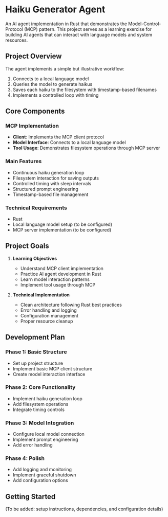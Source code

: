 # Haiku Generator Agent

An AI agent implementation in Rust that demonstrates the Model-Control-Protocol (MCP) pattern. This project serves as a learning exercise for building AI agents that can interact with language models and system resources.

## Project Overview

The agent implements a simple but illustrative workflow:
1. Connects to a local language model
2. Queries the model to generate haikus
3. Saves each haiku to the filesystem with timestamp-based filenames
4. Implements a controlled loop with timing

## Core Components

### MCP Implementation
- **Client**: Implements the MCP client protocol
- **Model Interface**: Connects to a local language model
- **Tool Usage**: Demonstrates filesystem operations through MCP server

### Main Features
- Continuous haiku generation loop
- Filesystem interaction for saving outputs
- Controlled timing with sleep intervals
- Structured prompt engineering
- Timestamp-based file management

### Technical Requirements
- Rust
- Local language model setup (to be configured)
- MCP server implementation (to be configured)

## Project Goals

1. **Learning Objectives**
   - Understand MCP client implementation
   - Practice AI agent development in Rust
   - Learn model interaction patterns
   - Implement tool usage through MCP

2. **Technical Implementation**
   - Clean architecture following Rust best practices
   - Error handling and logging
   - Configuration management
   - Proper resource cleanup

## Development Plan

### Phase 1: Basic Structure
- Set up project structure
- Implement basic MCP client structure
- Create model interaction interface

### Phase 2: Core Functionality
- Implement haiku generation loop
- Add filesystem operations
- Integrate timing controls

### Phase 3: Model Integration
- Configure local model connection
- Implement prompt engineering
- Add error handling

### Phase 4: Polish
- Add logging and monitoring
- Implement graceful shutdown
- Add configuration options

## Getting Started

(To be added: setup instructions, dependencies, and configuration details) 